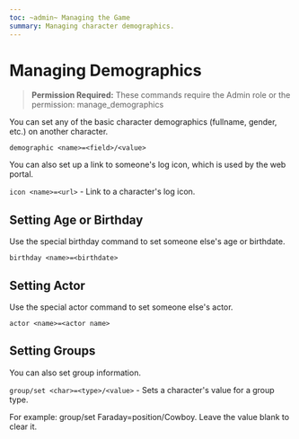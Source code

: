 ```yaml
---
toc: ~admin~ Managing the Game
summary: Managing character demographics.
---
```

# Managing Demographics

> **Permission Required:** These commands require the Admin role or the permission: manage\_demographics

You can set any of the basic character demographics (fullname, gender, etc.) on another character.

`demographic <name>=<field>/<value>`

You can also set up a link to someone's log icon, which is used by the web portal.

`icon <name>=<url>` - Link to a character's log icon.

## Setting Age or Birthday

Use the special birthday command to set someone else's age or birthdate.

`birthday <name>=<birthdate>`

## Setting Actor

Use the special actor command to set someone else's actor.

`actor <name>=<actor name>`

## Setting Groups

You can also set group information.

`group/set <char>=<type>/<value>` - Sets a character's value for a group type.

For example:  group/set Faraday=position/Cowboy.  Leave the value blank to clear it.